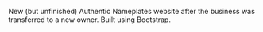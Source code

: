 New (but unfinished) Authentic Nameplates website after the business was transferred to a new owner. Built using Bootstrap.
